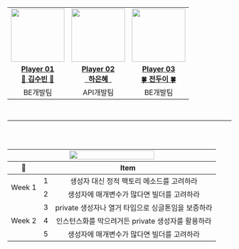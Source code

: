 <table align ="center"> 
  <tr>
   
   <td align="center"><a href="https://github.com/suubinkim"><img src="https://avatars.githubusercontent.com/u/78840035?v=4" width="120px;" style="vertical-align:top" alt=""/></td>

   <td align="center"><a href="https://github.com/ehhahappy"><img src="https://avatars.githubusercontent.com/u/30308916?v=4" width="120px;" style="vertical-align:top" alt=""/></td>

   <td align="center"><a href="https://github.com/enjoy89"><img src="https://avatars.githubusercontent.com/u/62649762?v=4" width="120px;" style="vertical-align:top" alt=""/></td>
  </tr>

  <tr>
  <td align="center"><a href="https://github.com/suubinkim"><b>Player 01</br>🌊 김수빈 🌊</b></a></td>
  <td align="center"><a href="https://github.com/ehhahappy"><b>Player 02<br/><img width="14px" src="https://emoji.slack-edge.com/T03B9HU8RBL/meow_coffee/04882ff223b60dfd.png"/>&nbsp;&nbsp;하은혜&nbsp;&nbsp;<img width="14px" src="https://emoji.slack-edge.com/T03B9HU8RBL/meow_coffee/04882ff223b60dfd.png"/></b></a></td>
  <td align="center"><a href="https://github.com/enjoy89"><b>Player 03<br/>🍀 전두이 🍀</b></a></td>
  </tr>
    <tr>
  <td align="center">BE개발팀</td>
    <td align="center">API개발팀</td>
    <td align="center">BE개발팀</td>
  </tr>
</table>

<div align="center">
</br>
<table align="center">
<tr>
  <td colspan=10 align=center><img src="https://readme-typing-svg.herokuapp.com?font=Rubik+80s+Fade&color=50BCDF&size=30&center=true&vCenter=true&width=550&height=35&lines=Study+Board&duration=1&pause=1000" style="vertical-align:top" width=65%></td>
</tr>
<tr>
<th align="center">📅</th>
<th colspan='2' align="center">Item</th>
</tr>
</thead>
<tbody>
<tr>
<td rowspan='2' align="center">Week 1</td>
<td align="center">1</a></td>
<td align="center">생성자 대신 정적 팩토리 메소드를 고려하라</a></td>
</tr>
<tr>
<td align="center">2</a></td>
<td align="center">생성자에 매개변수가 많다면 빌더를 고려하라</a></td>
</tr>
<tr>
<td rowspan=3' align="center">Week 2</td>
<td align="center">3</a></td>
<td align="center">private 생성자나 열거 타입으로 싱글톤임을 보증하라</a></td>
</tr>
<tr>
<td align="center">4</a></td>
<td align="center">인스턴스화를 막으려거든 private 생성자를 활용하라</td>
</tr>
<tr>
<td align="center">5</a></td>
<td align="center">생성자에 매개변수가 많다면 빌더를 고려하라</a></td>
</tr>
</tbody>


---

<br/>

</div>
</br>
